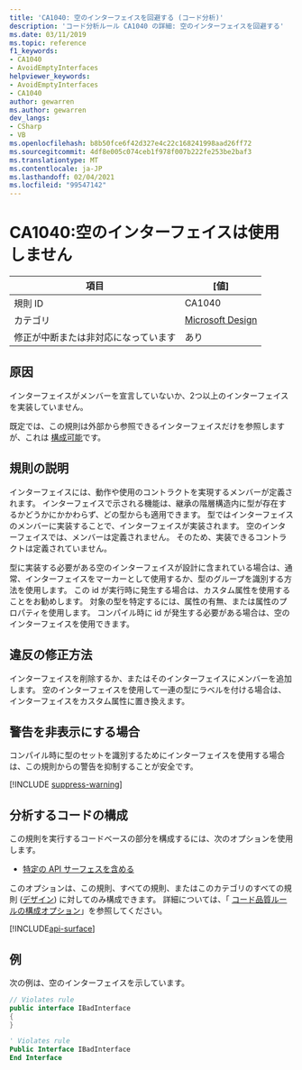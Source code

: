 ```yaml
---
title: 'CA1040: 空のインターフェイスを回避する (コード分析)'
description: 'コード分析ルール CA1040 の詳細: 空のインターフェイスを回避する'
ms.date: 03/11/2019
ms.topic: reference
f1_keywords:
- CA1040
- AvoidEmptyInterfaces
helpviewer_keywords:
- AvoidEmptyInterfaces
- CA1040
author: gewarren
ms.author: gewarren
dev_langs:
- CSharp
- VB
ms.openlocfilehash: b8b50fce6f42d327e4c22c168241998aad26ff72
ms.sourcegitcommit: 4df8e005c074ceb1f978f007b222fe253be2baf3
ms.translationtype: MT
ms.contentlocale: ja-JP
ms.lasthandoff: 02/04/2021
ms.locfileid: "99547142"
---
```

# <a name="ca1040-avoid-empty-interfaces"></a>CA1040:空のインターフェイスは使用しません

| 項目                                     | [値]            |
|------------------------------------------|------------------|
| 規則 ID                                   | CA1040           |
| カテゴリ                                 | [Microsoft Design](design-warnings.md) |
| 修正が中断または非対応になっています | あり         |

## <a name="cause"></a>原因

インターフェイスがメンバーを宣言していないか、2つ以上のインターフェイスを実装していません。

既定では、この規則は外部から参照できるインターフェイスだけを参照しますが、これは [構成可能](#configure-code-to-analyze)です。

## <a name="rule-description"></a>規則の説明

インターフェイスには、動作や使用のコントラクトを実現するメンバーが定義されます。 インターフェイスで示される機能は、継承の階層構造内に型が存在するかどうかにかかわらず、どの型からも適用できます。 型ではインターフェイスのメンバーに実装することで、インターフェイスが実装されます。 空のインターフェイスでは、メンバーは定義されません。 そのため、実装できるコントラクトは定義されていません。

型に実装する必要がある空のインターフェイスが設計に含まれている場合は、通常、インターフェイスをマーカーとして使用するか、型のグループを識別する方法を使用します。 この id が実行時に発生する場合は、カスタム属性を使用することをお勧めします。 対象の型を特定するには、属性の有無、または属性のプロパティを使用します。 コンパイル時に id が発生する必要がある場合は、空のインターフェイスを使用できます。

## <a name="how-to-fix-violations"></a>違反の修正方法

インターフェイスを削除するか、またはそのインターフェイスにメンバーを追加します。 空のインターフェイスを使用して一連の型にラベルを付ける場合は、インターフェイスをカスタム属性に置き換えます。

## <a name="when-to-suppress-warnings"></a>警告を非表示にする場合

コンパイル時に型のセットを識別するためにインターフェイスを使用する場合は、この規則からの警告を抑制することが安全です。

[!INCLUDE [suppress-warning](../../../../includes/code-analysis/suppress-warning.md)]

## <a name="configure-code-to-analyze"></a>分析するコードの構成

この規則を実行するコードベースの部分を構成するには、次のオプションを使用します。

- [特定の API サーフェスを含める](#include-specific-api-surfaces)

このオプションは、この規則、すべての規則、またはこのカテゴリのすべての規則 ([デザイン](design-warnings.md)) に対してのみ構成できます。 詳細については、「 [コード品質ルールの構成オプション](../code-quality-rule-options.md)」を参照してください。

[!INCLUDE[api-surface](~/includes/code-analysis/api-surface.md)]

## <a name="example"></a>例

次の例は、空のインターフェイスを示しています。

```csharp
// Violates rule
public interface IBadInterface
{
}
```

```vb
' Violates rule
Public Interface IBadInterface
End Interface
```
